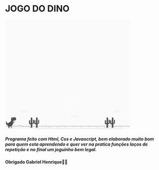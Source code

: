 # **JOGO DO DINO**





![imagem do jogo](JOGO-DINO01.png)








##### Programa feito com Html, Css e Javascript, bem elaborado muito bom para quem esta aprendendo e quer ver na pratica funções laços de repetição e no final um joguinho bem legal.



#### Obrigado Gabriel Henrique:man_teacher:
